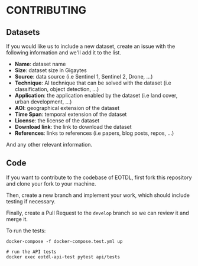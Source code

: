 # CONTRIBUTING

## Datasets

If you would like us to include a new dataset, create an issue with the following information and we'll add it to the list.

- **Name**: dataset name
- **Size**: dataset size in Gigaytes
- **Source**: data source (i.e Sentinel 1, Sentinel 2, Drone, ...)
- **Technique**: AI technique that can be solved with the dataset (i.e classification, object detection, ...)
- **Application**: the application enabled by the dataset (i.e land cover, urban development, ...)
- **AOI**: geographical extension of the dataset
- **Time Span**: temporal extension of the dataset
- **License**: the license of the dataset
- **Download link**: the link to download the dataset
- **References**: links to references (i.e papers, blog posts, repos, ...)

And any other relevant information.

## Code

If you want to contribute to the codebase of EOTDL, first fork this repository and clone your fork to your machine.

Then, create a new branch and implement your work, which should include testing if necessary.

Finally, create a Pull Request to the `develop` branch so we can review it and merge it.

To run the tests:

```
docker-compose -f docker-compose.test.yml up

# run the API tests
docker exec eotdl-api-test pytest api/tests
```